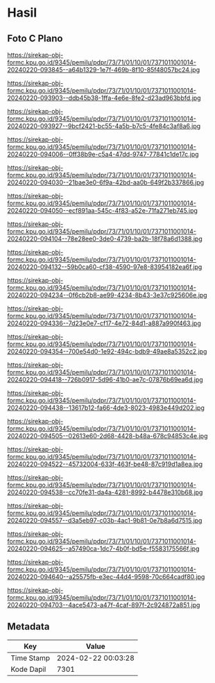 # Hasil

## Foto C Plano

https://sirekap-obj-formc.kpu.go.id/9345/pemilu/pdpr/73/71/01/10/01/7371011001014-20240220-093845--a64b1329-1e7f-469b-8f10-85f48057bc24.jpg

https://sirekap-obj-formc.kpu.go.id/9345/pemilu/pdpr/73/71/01/10/01/7371011001014-20240220-093903--ddb45b38-1ffa-4e6e-8fe2-d23ad963bbfd.jpg

https://sirekap-obj-formc.kpu.go.id/9345/pemilu/pdpr/73/71/01/10/01/7371011001014-20240220-093927--9bcf2421-bc55-4a5b-b7c5-4fe84c3af8a6.jpg

https://sirekap-obj-formc.kpu.go.id/9345/pemilu/pdpr/73/71/01/10/01/7371011001014-20240220-094006--0ff38b9e-c5a4-47dd-9747-77841c1de17c.jpg

https://sirekap-obj-formc.kpu.go.id/9345/pemilu/pdpr/73/71/01/10/01/7371011001014-20240220-094030--21bae3e0-6f9a-42bd-aa0b-649f2b337866.jpg

https://sirekap-obj-formc.kpu.go.id/9345/pemilu/pdpr/73/71/01/10/01/7371011001014-20240220-094050--ecf891aa-545c-4f83-a52e-71fa271eb745.jpg

https://sirekap-obj-formc.kpu.go.id/9345/pemilu/pdpr/73/71/01/10/01/7371011001014-20240220-094104--78e28ee0-3de0-4739-ba2b-18f78a6d1388.jpg

https://sirekap-obj-formc.kpu.go.id/9345/pemilu/pdpr/73/71/01/10/01/7371011001014-20240220-094132--59b0ca60-cf38-4590-97e8-83954182ea6f.jpg

https://sirekap-obj-formc.kpu.go.id/9345/pemilu/pdpr/73/71/01/10/01/7371011001014-20240220-094234--0f6cb2b8-ae99-4234-8b43-3e37c925606e.jpg

https://sirekap-obj-formc.kpu.go.id/9345/pemilu/pdpr/73/71/01/10/01/7371011001014-20240220-094336--7d23e0e7-cf17-4e72-84d1-a887a990f463.jpg

https://sirekap-obj-formc.kpu.go.id/9345/pemilu/pdpr/73/71/01/10/01/7371011001014-20240220-094354--700e54d0-1e92-494c-bdb9-49ae8a5352c2.jpg

https://sirekap-obj-formc.kpu.go.id/9345/pemilu/pdpr/73/71/01/10/01/7371011001014-20240220-094418--726b0917-5d96-41b0-ae7c-07876b69ea6d.jpg

https://sirekap-obj-formc.kpu.go.id/9345/pemilu/pdpr/73/71/01/10/01/7371011001014-20240220-094438--13617b12-fa66-4de3-8023-4983e449d202.jpg

https://sirekap-obj-formc.kpu.go.id/9345/pemilu/pdpr/73/71/01/10/01/7371011001014-20240220-094505--02613e60-2d68-4428-b48a-678c94853c4e.jpg

https://sirekap-obj-formc.kpu.go.id/9345/pemilu/pdpr/73/71/01/10/01/7371011001014-20240220-094522--45732004-633f-463f-be48-87c919d1a8ea.jpg

https://sirekap-obj-formc.kpu.go.id/9345/pemilu/pdpr/73/71/01/10/01/7371011001014-20240220-094538--cc70fe31-da4a-4281-8992-b4478e310b68.jpg

https://sirekap-obj-formc.kpu.go.id/9345/pemilu/pdpr/73/71/01/10/01/7371011001014-20240220-094557--d3a5eb97-c03b-4ac1-9b81-0e7b8a6d7515.jpg

https://sirekap-obj-formc.kpu.go.id/9345/pemilu/pdpr/73/71/01/10/01/7371011001014-20240220-094625--a57490ca-1dc7-4b0f-bd5e-f5583175566f.jpg

https://sirekap-obj-formc.kpu.go.id/9345/pemilu/pdpr/73/71/01/10/01/7371011001014-20240220-094640--a25575fb-e3ec-44d4-9598-70c664cadf80.jpg

https://sirekap-obj-formc.kpu.go.id/9345/pemilu/pdpr/73/71/01/10/01/7371011001014-20240220-094703--4ace5473-a47f-4caf-897f-2c924872a851.jpg


## Metadata

| Key        | Value               |
| ---------- | ------------------- |
| Time Stamp | 2024-02-22 00:03:28 |
| Kode Dapil | 7301                |



